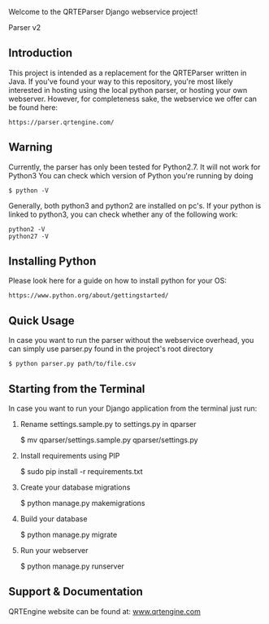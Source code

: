 Welcome to the QRTEParser Django webservice project!

Parser v2


## Introduction

This project is intended as a replacement for the QRTEParser written in Java. If you've found your way to this repository,
you're most likely interested in hosting using the local python parser, or hosting your own webserver. However, for completeness sake, the webservice
we offer can be found here:

    https://parser.qrtengine.com/

## Warning

Currently, the parser has only been tested for Python2.7. It will not work for Python3 You can check which version of Python you're running by doing

    $ python -V

Generally, both python3 and python2 are installed on pc's. If your python is linked to python3, you can check whether any of the following work:

    python2 -V
    python27 -V

## Installing Python

Please look here for a guide on how to install python for your OS:

    https://www.python.org/about/gettingstarted/


## Quick Usage

In case you want to run the parser without the webservice overhead, you can simply use parser.py found in the project's
root directory

    $ python parser.py path/to/file.csv


## Starting from the Terminal

In case you want to run your Django application from the terminal just run:

1) Rename settings.sample.py to settings.py in qparser

    $ mv qparser/settings.sample.py qparser/settings.py

2) Install requirements using PIP

     $ sudo pip install -r requirements.txt

3) Create your database migrations

    $ python manage.py makemigrations
    
4) Build your database

    $ python manage.py migrate

5) Run your webserver

    $ python manage.py runserver
    
    
## Support & Documentation

QRTEngine website can be found at:
    www.qrtengine.com

